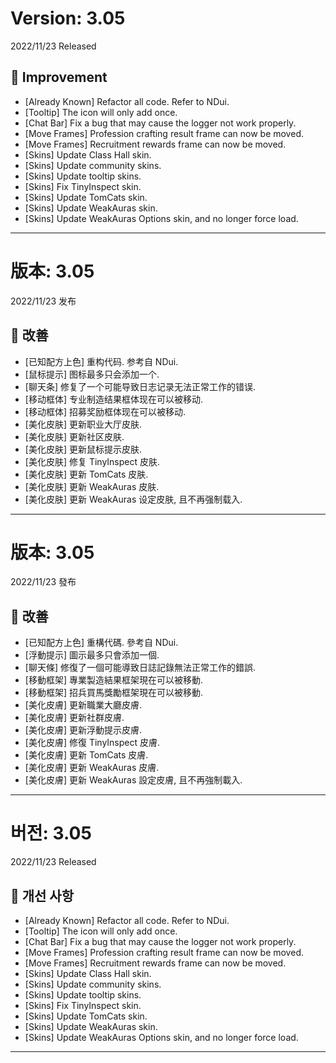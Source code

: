 # Version: 3.05
2022/11/23 Released
## 💪 Improvement
- [Already Known] Refactor all code. Refer to NDui.
- [Tooltip] The icon will only add once.
- [Chat Bar] Fix a bug that may cause the logger not work properly.
- [Move Frames] Profession crafting result frame can now be moved.
- [Move Frames] Recruitment rewards frame can now be moved.
- [Skins] Update Class Hall skin.
- [Skins] Update community skins.
- [Skins] Update tooltip skins.
- [Skins] Fix TinyInspect skin.
- [Skins] Update TomCats skin.
- [Skins] Update WeakAuras skin.
- [Skins] Update WeakAuras Options skin, and no longer force load.

------
# 版本: 3.05
2022/11/23 发布
## 💪 改善
- [已知配方上色] 重构代码. 参考自 NDui.
- [鼠标提示] 图标最多只会添加一个.
- [聊天条] 修复了一个可能导致日志记录无法正常工作的错误.
- [移动框体] 专业制造结果框体现在可以被移动.
- [移动框体] 招募奖励框体现在可以被移动.
- [美化皮肤] 更新职业大厅皮肤.
- [美化皮肤] 更新社区皮肤.
- [美化皮肤] 更新鼠标提示皮肤.
- [美化皮肤] 修复 TinyInspect 皮肤.
- [美化皮肤] 更新 TomCats 皮肤.
- [美化皮肤] 更新 WeakAuras 皮肤.
- [美化皮肤] 更新 WeakAuras 设定皮肤, 且不再强制载入.

------
# 版本: 3.05
2022/11/23 發布
## 💪 改善
- [已知配方上色] 重構代碼. 參考自 NDui.
- [浮動提示] 圖示最多只會添加一個.
- [聊天條] 修復了一個可能導致日誌記錄無法正常工作的錯誤.
- [移動框架] 專業製造結果框架現在可以被移動.
- [移動框架] 招兵買馬獎勵框架現在可以被移動.
- [美化皮膚] 更新職業大廳皮膚.
- [美化皮膚] 更新社群皮膚.
- [美化皮膚] 更新浮動提示皮膚.
- [美化皮膚] 修復 TinyInspect 皮膚.
- [美化皮膚] 更新 TomCats 皮膚.
- [美化皮膚] 更新 WeakAuras 皮膚.
- [美化皮膚] 更新 WeakAuras 設定皮膚, 且不再強制載入.

------
# 버전: 3.05
2022/11/23 Released
## 💪 개선 사항
- [Already Known] Refactor all code. Refer to NDui.
- [Tooltip] The icon will only add once.
- [Chat Bar] Fix a bug that may cause the logger not work properly.
- [Move Frames] Profession crafting result frame can now be moved.
- [Move Frames] Recruitment rewards frame can now be moved.
- [Skins] Update Class Hall skin.
- [Skins] Update community skins.
- [Skins] Update tooltip skins.
- [Skins] Fix TinyInspect skin.
- [Skins] Update TomCats skin.
- [Skins] Update WeakAuras skin.
- [Skins] Update WeakAuras Options skin, and no longer force load.

------
